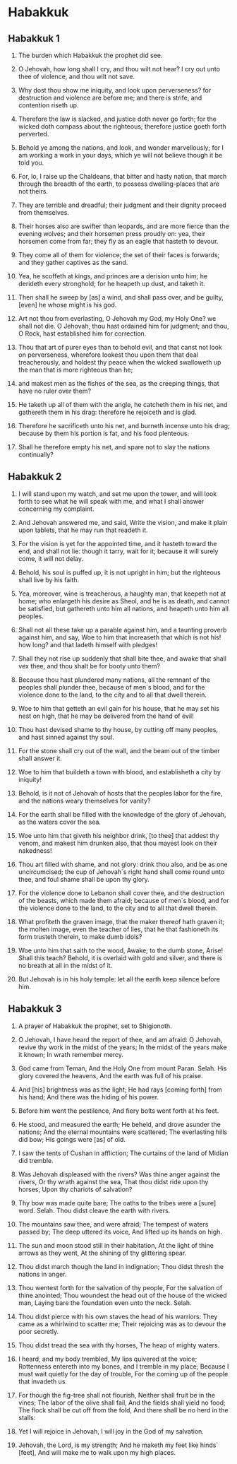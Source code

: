 # Habakkuk

## Habakkuk 1

1. The burden which Habakkuk the prophet did see.

2. O Jehovah, how long shall I cry, and thou wilt not hear? I cry out unto thee of violence, and thou wilt not save.

3. Why dost thou show me iniquity, and look upon perverseness? for destruction and violence are before me; and there is strife, and contention riseth up.

4. Therefore the law is slacked, and justice doth never go forth; for the wicked doth compass about the righteous; therefore justice goeth forth perverted.

5. Behold ye among the nations, and look, and wonder marvellously; for I am working a work in your days, which ye will not believe though it be told you.

6. For, lo, I raise up the Chaldeans, that bitter and hasty nation, that march through the breadth of the earth, to possess dwelling-places that are not theirs.

7. They are terrible and dreadful; their judgment and their dignity proceed from themselves.

8. Their horses also are swifter than leopards, and are more fierce than the evening wolves; and their horsemen press proudly on: yea, their horsemen come from far; they fly as an eagle that hasteth to devour.

9. They come all of them for violence; the set of their faces is forwards; and they gather captives as the sand.

10. Yea, he scoffeth at kings, and princes are a derision unto him; he derideth every stronghold; for he heapeth up dust, and taketh it.

11. Then shall he sweep by [as] a wind, and shall pass over, and be guilty, [even] he whose might is his god.

12. Art not thou from everlasting, O Jehovah my God, my Holy One? we shall not die. O Jehovah, thou hast ordained him for judgment; and thou, O Rock, hast established him for correction.

13. Thou that art of purer eyes than to behold evil, and that canst not look on perverseness, wherefore lookest thou upon them that deal treacherously, and holdest thy peace when the wicked swalloweth up the man that is more righteous than he;

14. and makest men as the fishes of the sea, as the creeping things, that have no ruler over them?

15. He taketh up all of them with the angle, he catcheth them in his net, and gathereth them in his drag: therefore he rejoiceth and is glad.

16. Therefore he sacrificeth unto his net, and burneth incense unto his drag; because by them his portion is fat, and his food plenteous.

17. Shall he therefore empty his net, and spare not to slay the nations continually?

## Habakkuk 2

1. I will stand upon my watch, and set me upon the tower, and will look forth to see what he will speak with me, and what I shall answer concerning my complaint.

2. And Jehovah answered me, and said, Write the vision, and make it plain upon tablets, that he may run that readeth it.

3. For the vision is yet for the appointed time, and it hasteth toward the end, and shall not lie: though it tarry, wait for it; because it will surely come, it will not delay.

4. Behold, his soul is puffed up, it is not upright in him; but the righteous shall live by his faith.

5. Yea, moreover, wine is treacherous, a haughty man, that keepeth not at home; who enlargeth his desire as Sheol, and he is as death, and cannot be satisfied, but gathereth unto him all nations, and heapeth unto him all peoples.

6. Shall not all these take up a parable against him, and a taunting proverb against him, and say, Woe to him that increaseth that which is not his! how long? and that ladeth himself with pledges!

7. Shall they not rise up suddenly that shall bite thee, and awake that shall vex thee, and thou shalt be for booty unto them?

8. Because thou hast plundered many nations, all the remnant of the peoples shall plunder thee, because of men`s blood, and for the violence done to the land, to the city and to all that dwell therein.

9. Woe to him that getteth an evil gain for his house, that he may set his nest on high, that he may be delivered from the hand of evil!

10. Thou hast devised shame to thy house, by cutting off many peoples, and hast sinned against thy soul.

11. For the stone shall cry out of the wall, and the beam out of the timber shall answer it.

12. Woe to him that buildeth a town with blood, and establisheth a city by iniquity!

13. Behold, is it not of Jehovah of hosts that the peoples labor for the fire, and the nations weary themselves for vanity?

14. For the earth shall be filled with the knowledge of the glory of Jehovah, as the waters cover the sea.

15. Woe unto him that giveth his neighbor drink, [to thee] that addest thy venom, and makest him drunken also, that thou mayest look on their nakedness!

16. Thou art filled with shame, and not glory: drink thou also, and be as one uncircumcised; the cup of Jehovah`s right hand shall come round unto thee, and foul shame shall be upon thy glory.

17. For the violence done to Lebanon shall cover thee, and the destruction of the beasts, which made them afraid; because of men`s blood, and for the violence done to the land, to the city and to all that dwell therein.

18. What profiteth the graven image, that the maker thereof hath graven it; the molten image, even the teacher of lies, that he that fashioneth its form trusteth therein, to make dumb idols?

19. Woe unto him that saith to the wood, Awake; to the dumb stone, Arise! Shall this teach? Behold, it is overlaid with gold and silver, and there is no breath at all in the midst of it.

20. But Jehovah is in his holy temple: let all the earth keep silence before him.

## Habakkuk 3

1. A prayer of Habakkuk the prophet, set to Shigionoth.

2. O Jehovah, I have heard the report of thee, and am afraid: O Jehovah, revive thy work in the midst of the years; In the midst of the years make it known; In wrath remember mercy.

3. God came from Teman, And the Holy One from mount Paran.     Selah. His glory covered the heavens, And the earth was full of his praise.

4. And [his] brightness was as the light; He had rays [coming forth] from his hand; And there was the hiding of his power.

5. Before him went the pestilence, And fiery bolts went forth at his feet.

6. He stood, and measured the earth; He beheld, and drove asunder the nations; And the eternal mountains were scattered; The everlasting hills did bow; His goings were [as] of old.

7. I saw the tents of Cushan in affliction; The curtains of the land of Midian did tremble.

8. Was Jehovah displeased with the rivers? Was thine anger against the rivers, Or thy wrath against the sea, That thou didst ride upon thy horses, Upon thy chariots of salvation?

9. Thy bow was made quite bare; The oaths to the tribes were a [sure] word.     Selah. Thou didst cleave the earth with rivers.

10. The mountains saw thee, and were afraid; The tempest of waters passed by; The deep uttered its voice, And lifted up its hands on high.

11. The sun and moon stood still in their habitation, At the light of thine arrows as they went, At the shining of thy glittering spear.

12. Thou didst march though the land in indignation; Thou didst thresh the nations in anger.

13. Thou wentest forth for the salvation of thy people, For the salvation of thine anointed; Thou woundest the head out of the house of the wicked man, Laying bare the foundation even unto the neck.     Selah.

14. Thou didst pierce with his own staves the head of his       warriors: They came as a whirlwind to scatter me; Their rejoicing was as to devour the poor secretly.

15. Thou didst tread the sea with thy horses, The heap of mighty waters.

16. I heard, and my body trembled, My lips quivered at the voice; Rottenness entereth into my bones, and I tremble in my place; Because I must wait quietly for the day of trouble, For the coming up of the people that invadeth us.

17. For though the fig-tree shall not flourish, Neither shall fruit be in the vines; The labor of the olive shall fail, And the fields shall yield no food; The flock shall be cut off from the fold, And there shall be no herd in the stalls:

18. Yet I will rejoice in Jehovah, I will joy in the God of my salvation.

19. Jehovah, the Lord, is my strength; And he maketh my feet like hinds` [feet], And will make me to walk upon my high places.


